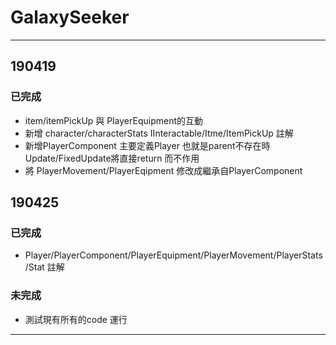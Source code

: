 # GalaxySeeker
---
## 190419
### 已完成
- item/itemPickUp 與 PlayerEquipment的互動
- 新增 character/characterStats IInteractable/Itme/ItemPickUp 註解
- 新增PlayerComponent 主要定義Player 也就是parent不存在時 Update/FixedUpdate將直接return 而不作用
- 將 PlayerMovement/PlayerEqipment 修改成繼承自PlayerComponent 
## 190425
### 已完成
- Player/PlayerComponent/PlayerEquipment/PlayerMovement/PlayerStats/Stat 註解
### 未完成
- 測試現有所有的code 運行
---